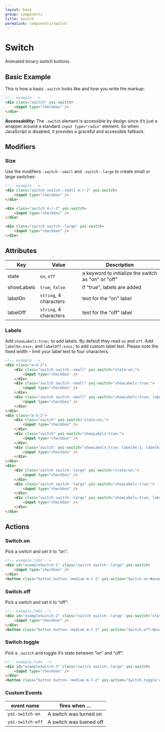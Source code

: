 ```yaml
---
layout: base
group: components
title: Switch
permalink: components/switch
---
```


# Switch

<p class="intro">Animated binary switch buttons.</p>

## Basic Example

This is how a basic `.switch` looks like and how you write the markup:

```html
<!-- example -->
<div class="switch" yoi-switch>
    <input type="checkbox" />
</div>
```

<p class="hint"><b>Accessability:</b> The <code>.switch</code> element is accessible by design since it’s just a wrapper around a standard <code>input type="radio"</code> element. So when JavaScript is disabled, it provides a graceful and accessible fallback.</p>

## Modifiers

### Size

Use the modifiers `.switch--small` and `.switch--large` to create small or large switches:

```html
<!-- example -->
<div class="switch switch--small m-r-2" yoi-switch>
    <input type="checkbox" />
</div>

<div class="switch m-r-2" yoi-switch>
    <input type="checkbox" />
</div>

<div class="switch switch--large" yoi-switch>
    <input type="checkbox" />
</div>
```

## Attributes

| Key | Value | Description |
| - | - | - |
| state      | `on`, `off` | a keyword to initialize the switch as "on" or "off" |
| showLabels | `true`, `false` | if "true", labels are added |
| labelOn    | `string`, 4 characters | text for the "on" label |
| labelOff   | `string`, 4 characters | text for the "off" label |

### Labels

Add `showLabels:true;` to add labels. By default they read `on` and `off`. Add `labelOn:xxxx;` and `labelOff:xxxx;` to add custom label text. Please note the fixed width – limit your label text to four characters.

```html
<!-- example -->
<div class="m-b-2">
    <div class="switch switch--small" yoi-switch="state:on;">
        <input type="checkbox" />
    </div>
    <div class="switch switch--small" yoi-switch="showLabels:true;">
        <input type="checkbox" />
    </div>
    <div class="switch switch--small" yoi-switch="showLabels:true; labelOn:1; labelOff:0;">
        <input type="checkbox" />
    </div>
</div>
<div class="m-b-2">
    <div class="switch" yoi-switch="state:on;">
        <input type="checkbox" />
    </div>
    <div class="switch" yoi-switch="showLabels:true;">
        <input type="checkbox" />
    </div>
    <div class="switch" yoi-switch="showLabels:true; labelOn:1; labelOff:0;">
        <input type="checkbox" />
    </div>
</div>
<div>
    <div class="switch switch--large" yoi-switch="state:on;">
        <input type="checkbox" />
    </div>
    <div class="switch switch--large" yoi-switch="showLabels:true;">
        <input type="checkbox" />
    </div>
    <div class="switch switch--large" yoi-switch="showLabels:true; labelOn:1; labelOff:0;">
        <input type="checkbox" />
    </div>
</div>
```

## Actions

### Switch.on

Pick a switch and set it to “on”:

```html
<!-- example:tabs -->
<div id="exampleSwitch-1" class="switch switch--large" yoi-switch>
    <input type="checkbox" />
</div>
<button class="button button--medium m-l-2" yoi-action="Switch.on:#exampleSwitch-1;">Switch On</button>
```

### Switch.off

Pick a switch and set it to “off”:

```html
<!-- example:tabs -->
<div id="exampleSwitch-2" class="switch switch--large" yoi-switch="state:on;">
    <input type="checkbox" />
</div>
<button class="button button--medium m-l-2" yoi-action="Switch.off:#exampleSwitch-2;">Switch Off</button>
```

### Switch.toggle

Pick a `.switch` and toggle it’s state between “on” and “off”:

```html
<!-- example:tabs -->
<div id="exampleSwitch-3" class="switch switch--large" yoi-switch>
    <input type="checkbox" />
</div>
<button class="button button--medium m-l-2" yoi-action="Switch.toggle:#exampleSwitch-3;">Switch Toggle</button>
```

### Custom Events

| event name       | fires when …            |
| ---------------- | ----------------------- |
| `yoi-switch-on`  | A switch was turned on  |
| `yoi-switch-off` | A switch was tuened off |
